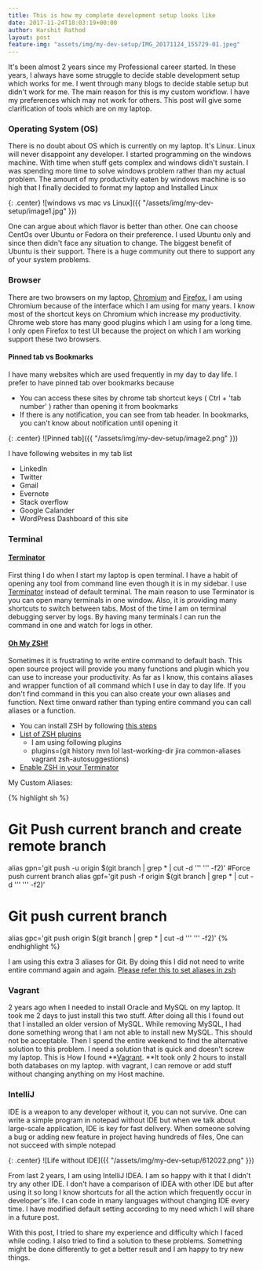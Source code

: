 ```yaml
---
title: This is how my complete development setup looks like
date: 2017-11-24T18:03:19+00:00
author: Harshit Rathod
layout: post
feature-img: "assets/img/my-dev-setup/IMG_20171124_155729-01.jpeg"
---
```

It's been almost 2 years since my Professional career started. In these years, I always have some struggle to decide stable development setup which works for me. I went through many blogs to decide stable setup but didn't work for me. The main reason for this is my custom workflow. I have my preferences which may not work for others. This post will give some clarification of tools which are on my laptop.

### Operating System (OS)

There is no doubt about OS which is currently on my laptop. It's Linux. Linux will never disappoint any developer. I started programming on the windows machine. With time when stuff gets complex and windows didn't sustain. I was spending more time to solve windows problem rather than my actual problem. The amount of my productivity eaten by windows machine is so high that I finally decided to format my laptop and Installed Linux

{: .center}
![windows vs mac vs Linux]({{ "/assets/img/my-dev-setup/image1.jpg" }})

One can argue about which flavor is better than other. One can choose CentOs over Ubuntu or Fedora on their preference. I used Ubuntu only and since then didn't face any situation to change. The biggest benefit of Ubuntu is their support. There is a huge community out there to support any of your system problems.

### Browser

There are two browsers on my laptop, [Chromium](https://www.chromium.org/) and [Firefox.](https://www.mozilla.org/en-US/firefox/) I am using Chromium because of the interface which I am using for many years. I know most of the shortcut keys on Chromium which increase my productivity. Chrome web store has many good plugins which I am using for a long time. I only open Firefox to test UI because the project on which I am working support these two browsers. 

#### Pinned tab vs Bookmarks

I have many websites which are used frequently in my day to day life. I prefer to have pinned tab over bookmarks because

  * You can access these sites by chrome tab shortcut keys ( Ctrl + 'tab number' ) rather than opening it from bookmarks
  * If there is any notification, you can see from tab header. In bookmarks, you can't know about notification until opening it

{: .center}
![Pinned tab]({{ "/assets/img/my-dev-setup/image2.png" }})

I have following websites in my tab list

  * LinkedIn
  * Twitter
  * Gmail
  * Evernote
  * Stack overflow
  * Google Calander
  * WordPress Dashboard of this site

### **Terminal**

#### [Terminator](https://apps.ubuntu.com/cat/applications/quantal/terminator/)

First thing I do when I start my laptop is open terminal. I have a habit of opening any tool from command line even though it is in my sidebar. I use [Terminator](https://apps.ubuntu.com/cat/applications/quantal/terminator/) instead of default terminal. The main reason to use Terminator is you can open many terminals in one window. Also, it is providing many shortcuts to switch between tabs. Most of the time I am on terminal debugging server by logs. By having many terminals I can run the command in one and watch for logs in other.

#### [Oh My ZSH!](http://ohmyz.sh/)

Sometimes it is frustrating to write entire command to default bash. This open source project will provide you many functions and plugin which you can use to increase your productivity. As far as I know, this contains aliases and wrapper function of all command which I use in day to day life. If you don't find command in this you can also create your own aliases and function. Next time onward rather than typing entire command you can call aliases or a function.

  * You can install ZSH by following [this steps](https://github.com/robbyrussell/oh-my-zsh/wiki/Installing-ZSH)
  * [List of ZSH plugins](https://github.com/robbyrussell/oh-my-zsh/wiki/Plugins)
      * I am using following plugins
      * plugins=(git history mvn lol last-working-dir jira common-aliases vagrant zsh-autosuggestions)
  * [Enable ZSH in your Terminator](https://askubuntu.com/questions/253812/change-default-shell-for-terminator)

My Custom Aliases:

{% highlight sh %}
# Git Push current branch and create remote branch
alias gpn='git push -u origin $(git branch | grep \* | cut -d '\'' '\'' -f2)'
#Force push current branch
alias gpf='git push -f origin $(git branch | grep \* | cut -d '\'' '\'' -f2)'
# Git push current branch
alias gpc='git push origin $(git branch | grep \* | cut -d '\'' '\'' -f2)'
{% endhighlight %}

I am using this extra 3 aliases for Git. By doing this I did not need to write entire command again and again. [Please refer this to set aliases in zsh](https://askubuntu.com/questions/31216/setting-up-aliases-in-zsh)

### Vagrant

2 years ago when I needed to install Oracle and MySQL on my laptop. It took me 2 days to just install this two stuff. After doing all this I found out that I installed an older version of MySQL. While removing MySQL, I had done something wrong that I am not able to install new MySQL. This should not be acceptable. Then I spend the entire weekend to find the alternative solution to this problem. I need a solution that is quick and doesn't screw my laptop. This is How I found **[Vagrant](https://www.vagrantup.com/). **It took only 2 hours to install both databases on my laptop. with vagrant, I can remove or add stuff without changing anything on my Host machine.

### IntelliJ

IDE is a weapon to any developer without it, you can not survive. One can write a simple program in notepad without IDE but when we talk about large-scale application, IDE is key for fast delivery. When someone solving a bug or adding new feature in project having hundreds of files, One can not succeed with simple notepad

{: .center}
![Life without IDE]({{ "/assets/img/my-dev-setup/612022.png" }})

From last 2 years, I am using IntelliJ IDEA. I am so happy with it that I didn't try any other IDE. I don't have a comparison of IDEA with other IDE but after using it so long I know shortcuts for all the action which frequently occur in developer's life. I can code in many languages without changing IDE every time. I have modified default setting according to my need which I will share in a future post.

With this post, I tried to share my experience and difficulty which I faced while coding. I also tried to find a solution to these problems. Something might be done differently to get a better result and I am happy to try new things.
